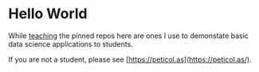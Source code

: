 # Hello World

While [teaching](https://precollege.sps.columbia.edu/person/devon-peticolas) the pinned repos here are ones I use to demonstate basic data science applications to students.

If you are not a student, please see [https://peticol.as](https://peticol.as/).
